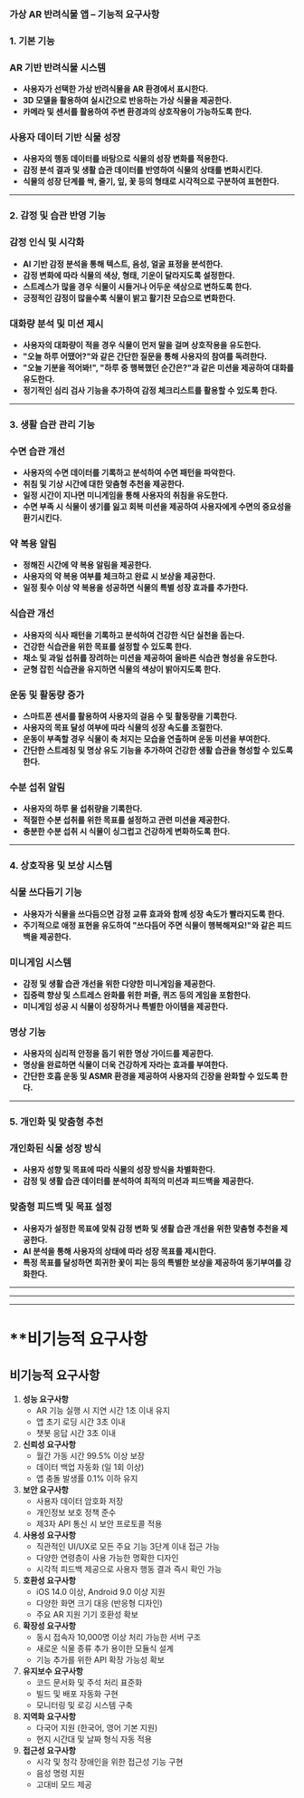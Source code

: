 ### **가상 AR 반려식물 앱 – 기능적 요구사항**

### **1. 기본 기능**

### **AR 기반 반려식물 시스템**

- **사용자가 선택한 가상 반려식물을 AR 환경에서 표시한다.**
- **3D 모델을 활용하여 실시간으로 반응하는 가상 식물을 제공한다.**
- **카메라 및 센서를 활용하여 주변 환경과의 상호작용이 가능하도록 한다.**

### **사용자 데이터 기반 식물 성장**

- **사용자의 행동 데이터를 바탕으로 식물의 성장 변화를 적용한다.**
- **감정 분석 결과 및 생활 습관 데이터를 반영하여 식물의 상태를 변화시킨다.**
- **식물의 성장 단계를 싹, 줄기, 잎, 꽃 등의 형태로 시각적으로 구분하여 표현한다.**

---

### **2. 감정 및 습관 반영 기능**

### **감정 인식 및 시각화**

- **AI 기반 감정 분석을 통해 텍스트, 음성, 얼굴 표정을 분석한다.**
- **감정 변화에 따라 식물의 색상, 형태, 기운이 달라지도록 설정한다.**
- **스트레스가 많을 경우 식물이 시들거나 어두운 색상으로 변하도록 한다.**
- **긍정적인 감정이 많을수록 식물이 밝고 활기찬 모습으로 변화한다.**

### **대화량 분석 및 미션 제시**

- **사용자의 대화량이 적을 경우 식물이 먼저 말을 걸며 상호작용을 유도한다.**
- **"오늘 하루 어땠어?"와 같은 간단한 질문을 통해 사용자의 참여를 독려한다.**
- **"오늘 기분을 적어봐!", "하루 중 행복했던 순간은?"과 같은 미션을 제공하여 대화를 유도한다.**
- **정기적인 심리 검사 기능을 추가하여 감정 체크리스트를 활용할 수 있도록 한다.**

---

### **3. 생활 습관 관리 기능**

### **수면 습관 개선**

- **사용자의 수면 데이터를 기록하고 분석하여 수면 패턴을 파악한다.**
- **취침 및 기상 시간에 대한 맞춤형 추천을 제공한다.**
- **일정 시간이 지나면 미니게임을 통해 사용자의 취침을 유도한다.**
- **수면 부족 시 식물이 생기를 잃고 회복 미션을 제공하여 사용자에게 수면의 중요성을 환기시킨다.**

### **약 복용 알림**

- **정해진 시간에 약 복용 알림을 제공한다.**
- **사용자의 약 복용 여부를 체크하고 완료 시 보상을 제공한다.**
- **일정 횟수 이상 약 복용을 성공하면 식물의 특별 성장 효과를 추가한다.**

### **식습관 개선**

- **사용자의 식사 패턴을 기록하고 분석하여 건강한 식단 실천을 돕는다.**
- **건강한 식습관을 위한 목표를 설정할 수 있도록 한다.**
- **채소 및 과일 섭취를 장려하는 미션을 제공하여 올바른 식습관 형성을 유도한다.**
- **균형 잡힌 식습관을 유지하면 식물의 색상이 밝아지도록 한다.**

### **운동 및 활동량 증가**

- **스마트폰 센서를 활용하여 사용자의 걸음 수 및 활동량을 기록한다.**
- **사용자의 목표 달성 여부에 따라 식물의 성장 속도를 조절한다.**
- **운동이 부족할 경우 식물이 축 처지는 모습을 연출하며 운동 미션을 부여한다.**
- **간단한 스트레칭 및 명상 유도 기능을 추가하여 건강한 생활 습관을 형성할 수 있도록 한다.**

### **수분 섭취 알림**

- **사용자의 하루 물 섭취량을 기록한다.**
- **적절한 수분 섭취를 위한 목표를 설정하고 관련 미션을 제공한다.**
- **충분한 수분 섭취 시 식물이 싱그럽고 건강하게 변화하도록 한다.**

---

### **4. 상호작용 및 보상 시스템**

### **식물 쓰다듬기 기능**

- **사용자가 식물을 쓰다듬으면 감정 교류 효과와 함께 성장 속도가 빨라지도록 한다.**
- **주기적으로 애정 표현을 유도하여 "쓰다듬어 주면 식물이 행복해져요!"와 같은 피드백을 제공한다.**

### **미니게임 시스템**

- **감정 및 생활 습관 개선을 위한 다양한 미니게임을 제공한다.**
- **집중력 향상 및 스트레스 완화를 위한 퍼즐, 퀴즈 등의 게임을 포함한다.**
- **미니게임 성공 시 식물이 성장하거나 특별한 아이템을 제공한다.**

### **명상 기능**

- **사용자의 심리적 안정을 돕기 위한 명상 가이드를 제공한다.**
- **명상을 완료하면 식물이 더욱 건강하게 자라는 효과를 부여한다.**
- **간단한 호흡 운동 및 ASMR 환경을 제공하여 사용자의 긴장을 완화할 수 있도록 한다.**

---

### **5. 개인화 및 맞춤형 추천**

### **개인화된 식물 성장 방식**

- **사용자 성향 및 목표에 따라 식물의 성장 방식을 차별화한다.**
- **감정 및 생활 습관 데이터를 분석하여 최적의 미션과 피드백을 제공한다.**

### **맞춤형 피드백 및 목표 설정**

- **사용자가 설정한 목표에 맞춰 감정 변화 및 생활 습관 개선을 위한 맞춤형 추천을 제공한다.**
- **AI 분석을 통해 사용자의 상태에 따라 성장 목표를 제시한다.**
- **특정 목표를 달성하면 희귀한 꽃이 피는 등의 특별한 보상을 제공하여 동기부여를 강화한다.**

-----
---
---
# **비기능적 요구사항
## 비기능적 요구사항

1. **성능 요구사항**
    - AR 기능 실행 시 지연 시간 1초 이내 유지
    - 앱 초기 로딩 시간 3초 이내
    - 챗봇 응답 시간 3초 이내
2. **신뢰성 요구사항**
    - 월간 가동 시간 99.5% 이상 보장
    - 데이터 백업 자동화 (일 1회 이상)
    - 앱 충돌 발생률 0.1% 이하 유지
3. **보안 요구사항**
    - 사용자 데이터 암호화 저장
    - 개인정보 보호 정책 준수
    - 제3자 API 통신 시 보안 프로토콜 적용
4. **사용성 요구사항**
    - 직관적인 UI/UX로 모든 주요 기능 3단계 이내 접근 가능
    - 다양한 연령층이 사용 가능한 명확한 디자인
    - 시각적 피드백 제공으로 사용자 행동 결과 즉시 확인 가능
5. **호환성 요구사항**
    - iOS 14.0 이상, Android 9.0 이상 지원
    - 다양한 화면 크기 대응 (반응형 디자인)
    - 주요 AR 지원 기기 호환성 확보
6. **확장성 요구사항**
    - 동시 접속자 10,000명 이상 처리 가능한 서버 구조
    - 새로운 식물 종류 추가 용이한 모듈식 설계
    - 기능 추가를 위한 API 확장 가능성 확보
7. **유지보수 요구사항**
    - 코드 문서화 및 주석 처리 표준화
    - 빌드 및 배포 자동화 구현
    - 모니터링 및 로깅 시스템 구축
8. **지역화 요구사항**
    - 다국어 지원 (한국어, 영어 기본 지원)
    - 현지 시간대 및 날짜 형식 자동 적용
9. **접근성 요구사항**
    - 시각 및 청각 장애인을 위한 접근성 기능 구현
    - 음성 명령 지원
    - 고대비 모드 제공